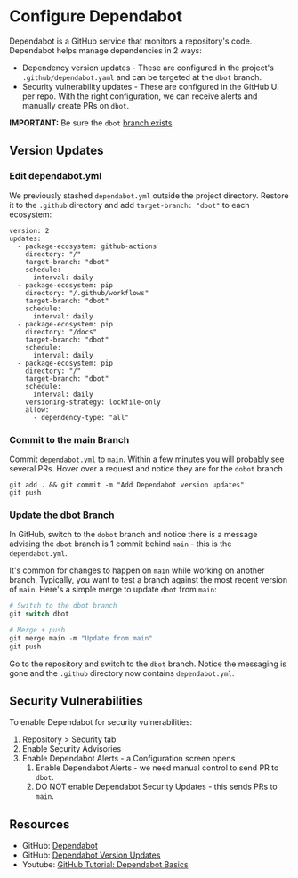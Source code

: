 # Configure Dependabot

Dependabot is a GitHub service that monitors a repository's code. Dependabot helps manage dependencies in 2 ways:

- Dependency version updates - These are configured in the project's `.github/dependabot.yaml` and can be targeted at the `dbot` branch.
- Security vulnerability updates - These are configured in the GitHub UI per repo. With the right configuration, we can receive alerts and manually create PRs on `dbot`.

**IMPORTANT:** Be sure the `dbot` [branch exists](add-branches.md).

## Version Updates

### Edit dependabot.yml

We previously stashed `dependabot.yml` outside the project directory. Restore it to the `.github` directory and add `target-branch: "dbot"` to each ecosystem:

```
version: 2
updates:
  - package-ecosystem: github-actions
    directory: "/"
    target-branch: "dbot"
    schedule:
      interval: daily
  - package-ecosystem: pip
    directory: "/.github/workflows"
    target-branch: "dbot"
    schedule:
      interval: daily
  - package-ecosystem: pip
    directory: "/docs"
    target-branch: "dbot"
    schedule:
      interval: daily
  - package-ecosystem: pip
    directory: "/"
    target-branch: "dbot"
    schedule:
      interval: daily
    versioning-strategy: lockfile-only
    allow:
      - dependency-type: "all"
```

### Commit to the main Branch

Commit `dependabot.yml` to `main`. Within a few minutes you will probably see several PRs. Hover over a request and notice they are for the `dobot` branch

```powerhsell
git add . && git commit -m "Add Dependabot version updates"
git push
```

### Update the dbot Branch

In GitHub, switch to the `dobot` branch and notice there is a message advising the `dbot` branch is 1 commit behind `main` - this is the `dependabot.yml`.

It's common for changes to happen on `main` while working on another branch. Typically, you want to test a branch against the most recent version of `main`. Here's a simple merge to update `dbot` from `main`:

```powershell
# Switch to the dbot branch
git switch dbot

# Merge + push
git merge main -m "Update from main"
git push
```

Go to the repository and switch to the `dbot` branch. Notice the messaging is gone and the `.github` directory now contains `dependabot.yml`.

## Security Vulnerabilities

To enable Dependabot for security vulnerabilities:

1. Repository > Security tab
2. Enable Security Advisories
3. Enable Dependabot Alerts - a Configuration screen opens
   1. Enable Dependabot Alerts - we need manual control to send PR to `dbot`.
   2. DO NOT enable Dependabot Security Updates - this sends PRs to `main`.

## Resources

- GitHub: [Dependabot](https://docs.github.com/en/code-security/dependabot/working-with-dependabot/managing-pull-requests-for-dependency-updates)
- GitHub: [Dependabot Version Updates](https://docs.github.com/en/code-security/dependabot/dependabot-version-updates/configuration-options-for-the-dependabot.yml-file#ignore)
- Youtube: [GitHub Tutorial: Dependabot Basics](https://www.youtube.com/watch?v=8WaYbeOSCoE)
